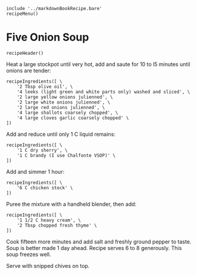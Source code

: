 ~~~ markdown-script
include '../markdownBookRecipe.bare'
recipeMenu()
~~~

# Five Onion Soup

~~~ markdown-script
recipeHeader()
~~~

Heat a large stockpot until very hot, add and saute for 10 to l5 minutes until onions are tender:

~~~ markdown-script
recipeIngredients([ \
    '2 Tbsp olive oil', \
    '4 leeks (light green and white parts only) washed and sliced', \
    '2 large yellow onions julienned', \
    '2 large white onions julienned', \
    '2 large red onions julienned', \
    '4 large shallots coarsely chopped', \
    '4 large cloves garlic coarsely chopped' \
])
~~~

Add and reduce until only 1 C liquid remains:

~~~ markdown-script
recipeIngredients([ \
    '1 C dry sherry', \
    '1 C brandy (I use Chalfonte VSOP)' \
])
~~~

Add and simmer 1 hour:

~~~ markdown-script
recipeIngredients([ \
    '6 C chicken stock' \
])
~~~

Puree the mixture with a handheld blender, then add:

~~~ markdown-script
recipeIngredients([ \
    '1 1/2 C heavy cream', \
    '2 Tbsp chopped fresh thyme' \
])
~~~

Cook fifteen more minutes and add salt and freshly ground pepper to taste. Soup is better made 1
day ahead. Recipe serves 6 to 8 generously. This soup freezes well.

Serve with snipped chives on top.
